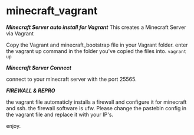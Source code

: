 # minecraft_vagrant
***Minecraft Server auto install for Vagrant***
This creates a Minecraft Server via Vagrant

Copy the Vagrant and minecraft_bootstrap file in your Vagrant folder.
enter the vagrant up command in the folder you've copied the files into.
 ```vagrant up```

***Minecraft Server Connect***

connect to your minecraft server with the port 25565.

***FIREWALL & REPRO***

the vagrant file automaticly installs a firewall and configure it for minecraft and ssh.
the firewall software is ufw. Please change the pastebin config in the vagrant file and replace it with your IP's.



enjoy.
  
  
